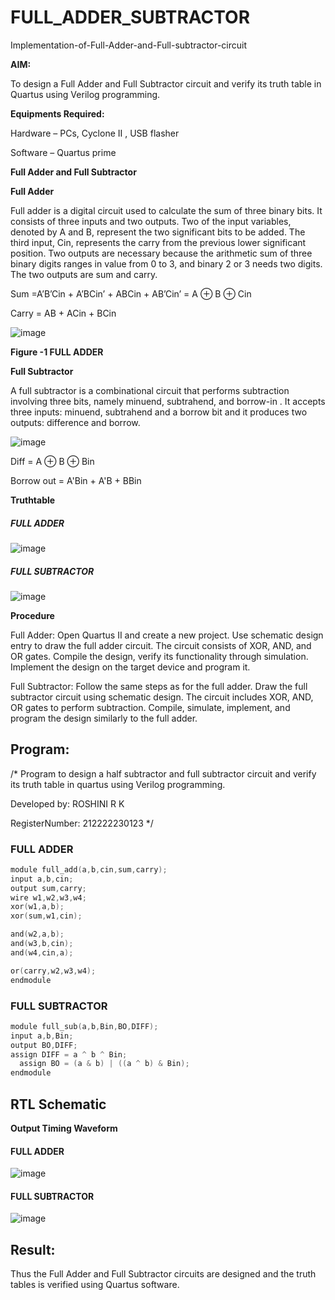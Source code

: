 # FULL_ADDER_SUBTRACTOR

Implementation-of-Full-Adder-and-Full-subtractor-circuit

**AIM:**

To design a Full Adder and Full Subtractor circuit and verify its truth table in Quartus using Verilog programming.

**Equipments Required:**

Hardware – PCs, Cyclone II , USB flasher

Software – Quartus prime

**Full Adder and Full Subtractor**

**Full Adder**

Full adder is a digital circuit used to calculate the sum of three binary bits. It consists of three inputs and two outputs. Two of the input variables, denoted by A and B, represent the two significant bits to be added. The third input, Cin, represents the carry from the previous lower significant position. Two outputs are necessary because the arithmetic sum of three binary digits ranges in value from 0 to 3, and binary 2 or 3 needs two digits. The two outputs are sum and carry.

Sum =A’B’Cin + A’BCin’ + ABCin + AB’Cin’ = A ⊕ B ⊕ Cin 

Carry = AB + ACin + BCin

![image](https://github.com/naavaneetha/FULL_ADDER_SUBTRACTOR/assets/154305477/0f30ba51-5ffb-4198-845f-18e054f675e7)

**Figure -1 FULL ADDER**

**Full Subtractor**

A full subtractor is a combinational circuit that performs subtraction involving three bits, namely minuend, subtrahend, and borrow-in . It accepts three inputs: minuend, subtrahend and a borrow bit and it produces two outputs: difference and borrow.

![image](https://github.com/naavaneetha/FULL_ADDER_SUBTRACTOR/assets/154305477/02b24f51-ab51-4304-9ad6-7b81ffc1ead5)

Diff = A ⊕ B ⊕ Bin 

Borrow out = A'Bin + A'B + BBin

**Truthtable**
##### FULL ADDER

![image](https://github.com/LATHIKESHWARAN/FULL_ADDER_SUBTRACTOR/assets/119393556/a42660dc-3371-45c8-8b1a-4add672b9740)

##### FULL SUBTRACTOR

![image](https://github.com/LATHIKESHWARAN/FULL_ADDER_SUBTRACTOR/assets/119393556/e1ccc671-a85a-4f50-9bc1-9a46afd975b0)



**Procedure**

Full Adder:
Open Quartus II and create a new project.
Use schematic design entry to draw the full adder circuit.
The circuit consists of XOR, AND, and OR gates.
Compile the design, verify its functionality through simulation.
Implement the design on the target device and program it.


Full Subtractor:
Follow the same steps as for the full adder.
Draw the full subtractor circuit using schematic design.
The circuit includes XOR, AND, OR gates to perform subtraction.
Compile, simulate, implement, and program the design similarly to the full adder.

## Program:

/* Program to design a half subtractor and full subtractor circuit and verify its truth table in quartus using Verilog programming. 

Developed by: ROSHINI R K

RegisterNumber: 212222230123
*/

### FULL ADDER
```C
module full_add(a,b,cin,sum,carry);
input a,b,cin;
output sum,carry;
wire w1,w2,w3,w4;       
xor(w1,a,b);
xor(sum,w1,cin);        

and(w2,a,b);
and(w3,b,cin);
and(w4,cin,a);

or(carry,w2,w3,w4);
endmodule
```

### FULL SUBTRACTOR
```C
module full_sub(a,b,Bin,BO,DIFF);
input a,b,Bin;
output BO,DIFF;
assign DIFF = a ^ b ^ Bin;
  assign BO = (a & b) | ((a ^ b) & Bin);
endmodule
```

## RTL Schematic

**Output Timing Waveform**
#### FULL ADDER
![image](https://github.com/LATHIKESHWARAN/FULL_ADDER_SUBTRACTOR/assets/119393556/08a8b0bd-cbd4-47ef-9dd7-67f216d23fa5)
#### FULL SUBTRACTOR
![image](https://github.com/LATHIKESHWARAN/FULL_ADDER_SUBTRACTOR/assets/119393556/49030cdb-27f6-4145-80eb-d81faf8642ea)



## Result:

Thus the Full Adder and Full Subtractor circuits are designed and the truth tables is verified using Quartus software.




